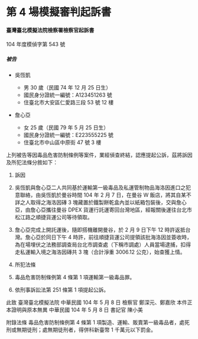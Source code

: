 # 第 4 場模擬審判起訴書
#### 臺灣臺北模擬法院檢察署檢察官起訴書
104 年度模偵字第 543 號

##### 被告

* 吳恆凱 
  * 男 30 歲（民國 74 年 12 月 25 日生）
  * 國民身分證統一編號：A123451263 號
  * 住臺北市大安區仁愛路三段 53 號 12 樓

* 詹心亞
  * 女 25 歲（民國 79 年 5 月 25 日生）
  * 國民身分證統一編號：E223555225 號
  * 住臺北市中山區中原街 47 號 3 樓

上列被告等因毒品危害防制條例等案件，業經偵查終結，認應提起公訴，茲將訴因及所犯法條分敘如下：

1. 訴因

  1. 吳恆凱與詹心亞二人共同基於運輸第一級毒品及私運管制物品海洛因進口之犯意聯絡，由吳恆凱於曼谷時間 104 年 2 月 7 日，在曼谷 W 飯店，將其自某不詳之人取得之海洛因磚 3 塊藏置於鐵製餅乾盒內並以紙箱包裝後，交與詹心亞，由詹心亞攜往曼谷 DPEX 貨運行託運寄回台灣地區，經報關後運往台北市松江路之順捷貨運公司等待領取。

  2. 詹心亞完成上開託運後，隨即搭機離開曼谷，於 2 月 9 日下午 12 時許返抵台灣。詹心亞於同日下午 4 時許，前往順捷貨運公司提領該批海洛因並簽收時，為在場埋伏之法務部調查局台北市調查處（下稱市調處）人員當場逮捕，扣得走私運輸入境之海洛因磚共 3 塊（合計淨重 3006.12 公克），始查獲上情。

2. 所犯法條

  1. 毒品危害防制條例第 4 條第 1 項運輸第一級毒品罪。

3. 依刑事訴訟法第 251 條第 1 項提起公訴。

此致
臺灣臺北模擬法院
中華民國 104 年 5 月 8 日
檢察官 鄭深元、鄭嘉欣
本件正本證明與原本無異
中華民國 104 年 5 月 8 日
書記官 陳小美

附錄法條
毒品危害防制條例第 4 條第 1 項製造、運輸、販賣第一級毒品者，處死刑或無期徒刑；處無期徒刑者，得併科新臺幣 1 千萬元以下罰金。